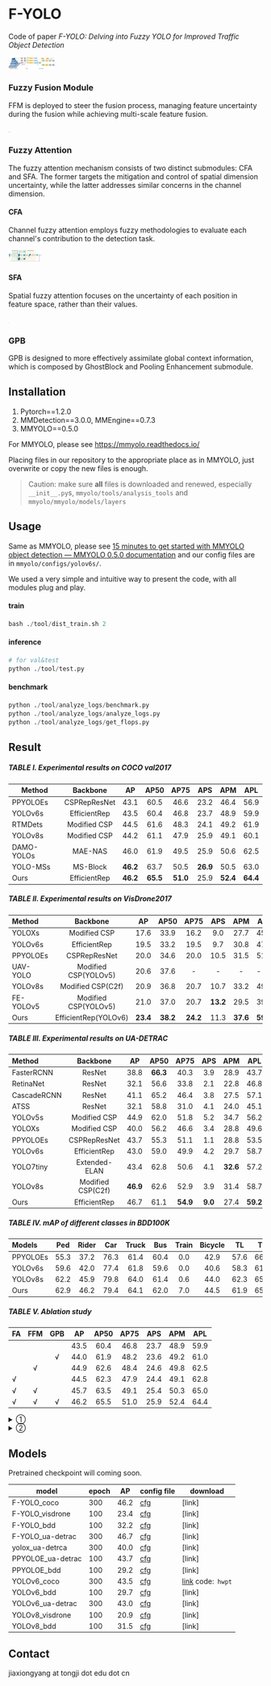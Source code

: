 # F-YOLO

Code of paper *F-YOLO: Delving into Fuzzy YOLO for Improved Traffic Object Detection*

<img src="./assets/overall.png" alt="Overall" style="zoom: 9%;" />

### Fuzzy Fusion Module
FFM is deployed to steer the fusion process, managing feature uncertainty during the fusion while achieving multi-scale feature fusion.

<img src="./assets/fusion.png" alt="Fuzzy Fusion" style="zoom: 4.5%;" />

### Fuzzy Attention

The fuzzy attention mechanism consists of two distinct submodules: CFA and SFA. The former targets the mitigation and control of spatial dimension uncertainty, while the latter addresses similar concerns in the channel dimension.

#### CFA

Channel fuzzy attention employs fuzzy methodologies to evaluate each channel's contribution to the detection task.

<img src="./assets/CFA.png" alt="Channel Fuzzy Attention" style="zoom:6.5%;" />

#### SFA

 Spatial fuzzy attention focuses on the uncertainty of each position in feature space, rather than their values. 

<img src="./assets/SFA.png" alt="Spatial Fuzzy Attention" style="zoom:3.5%;" />

### GPB

GPB is designed to more effectively assimilate global context information, which is composed by GhostBlock and Pooling Enhancement submodule.

## Installation

1. Pytorch==1.2.0
2. MMDetection==3.0.0, MMEngine==0.7.3
3. MMYOLO==0.5.0

For MMYOLO, please see https://mmyolo.readthedocs.io/

Placing files in our repository to the appropriate place as in MMYOLO, just overwrite or copy the new files is enough. 

> Caution:  make sure **all** files is downloaded and renewed, especially `__init__.py`s, `mmyolo/tools/analysis_tools` and `mmyolo/mmyolo/models/layers`

## Usage

Same as MMYOLO, please see [15 minutes to get started with MMYOLO object detection — MMYOLO 0.5.0 documentation](https://mmyolo.readthedocs.io/en/latest/get_started/15_minutes_object_detection.html#) and our config files are in `mmyolo/configs/yolov6s/`.

We used a very simple and intuitive way to present the code, with all modules plug and play.

#### train

```python
bash ./tool/dist_train.sh 2
```

#### inference

```python
# for val&test
python ./tool/test.py
```

#### benchmark

```python
python ./tool/analyze_logs/benchmark.py
python ./tool/analyze_logs/analyze_logs.py
python ./tool/analyze_logs/get_flops.py
```

## Result

##### TABLE I.  Experimental results on COCO *val2017* 

| Method     |   Backbone    |    AP    |   AP50   |   AP75   |   APS    |   APM    |   APL    |
| ---------- | :-----------: | :------: | :------: | :------: | :------: | :------: | :------: |
| PPYOLOEs   | CSPRepResNet  |   43.1   |   60.5   |   46.6   |   23.2   |   46.4   |   56.9   |
| YOLOv6s    | EfficientRep  |   43.5   |   60.4   |   46.8   |   23.7   |   48.9   |   59.9   |
| RTMDets    | Modified  CSP |   44.5   |   61.6   |   48.3   |   24.1   |   49.2   |   61.9   |
| YOLOv8s    | Modified  CSP |   44.2   |   61.1   |   47.9   |   25.9   |   49.1   |   60.1   |
| DAMO-YOLOs |    MAE-NAS    |   46.0   |   61.9   |   49.5   |   25.9   |   50.6   |   62.5   |
| YOLO-MSs   |   MS-Block    | **46.2** |   63.7   |   50.5   | **26.9** |   50.5   |   63.0   |
| Ours       | EfficientRep  | **46.2** | **65.5** | **51.0** |   25.9   | **52.4** | **64.4** |

##### TABLE II.  Experimental results on VisDrone2017

| Method    |       Backbone        |    AP    |   AP50   |   AP75   |   APS    |   APM    | APL      |
| :-------- | :-------------------: | :------: | :------: | :------: | :------: | :------: | -------- |
| YOLOXs    |     Modified  CSP     |   17.6   |   33.9   |   16.2   |   9.0    |   27.7   | 45.0     |
| YOLOv6s   |     EfficientRep      |   19.5   |   33.2   |   19.5   |   9.7    |   30.8   | 47.4     |
| PPYOLOEs  |     CSPRepResNet      |   20.0   |   34.6   |   20.0   |   10.5   |   31.5   | 51.0     |
| UAV-YOLO  | Modified  CSP(YOLOv5) |   20.6   |   37.6   |    -     |    -     |    -     | -        |
| YOLOv8s   |  Modified  CSP(C2f)   |   20.9   |   36.8   |   20.7   |   10.7   |   33.2   | 49.7     |
| FE-YOLOv5 | Modified  CSP(YOLOv5) |   21.0   |   37.0   |   20.7   | **13.2** |   29.5   | 39.1     |
| Ours      | EfficientRep(YOLOv6)  | **23.4** | **38.2** | **24.2** |   11.3   | **37.6** | **59.1** |

##### TABLE III.  Experimental results on UA-DETRAC

| Method      |      Backbone      |    AP    |   AP50   |   AP75   |   APS   |   APM    |   APL    | FLOPs |
| :---------- | :----------------: | :------: | :------: | :------: | :-----: | :------: | :------: | :---: |
| FasterRCNN  |       ResNet       |   38.8   | **66.3** |   40.3   |   3.9   |   28.9   |   43.7   | 60.5  |
| RetinaNet   |       ResNet       |   32.1   |   56.6   |   33.8   |   2.1   |   22.8   |   46.8   | 45.2  |
| CascadeRCNN |       ResNet       |   41.1   |   65.2   |   46.4   |   3.8   |   27.5   |   57.1   | 88.1  |
| ATSS        |       ResNet       |   32.1   |   58.8   |   31.0   |   4.1   |   24.0   |   45.1   | 49.2  |
| YOLOv5s     |   Modified  CSP    |   44.9   |   62.0   |   51.8   |   5.2   |   34.7   |   56.2   | 17.1  |
| YOLOXs      |   Modified  CSP    |   40.0   |   56.2   |   46.6   |   3.4   |   28.8   |   49.6   | 26.8  |
| PPYOLOEs    |    CSPRepResNet    |   43.7   |   55.3   |   51.1   |   1.1   |   28.8   |   53.5   | 17.4  |
| YOLOv6s     |    EfficientRep    |   43.0   |   59.0   |   49.9   |   4.2   |   29.7   |   58.7   | 43.8  |
| YOLO7tiny   |   Extended-ELAN    |   43.4   |   62.8   |   50.6   |   4.1   | **32.6** |   57.2   | 13.1  |
| YOLOv8s     | Modified  CSP(C2f) | **46.9** |   62.6   |   52.9   |   3.9   |   31.4   |   58.7   | 28.6  |
| Ours        |    EfficientRep    |   46.7   |   61.1   | **54.9** | **9.0** |   27.4   | **59.2** | 44.3  |

##### TABLE IV.  mAP of different classes in BDD100K

| Models   | Ped  | Rider | Car  | Truck | Bus  | Train | Bicycle |  TL  |  TS  |
| :------- | ---- | :---: | :--: | :---: | :--: | :---: | :-----: | :--: | :--: |
| PPYOLOEs | 55.3 | 37.2  | 76.3 | 61.4  | 60.4 |  0.0  |  42.9   | 57.6 | 66.1 |
| YOLOv6s  | 59.6 | 42.0  | 77.4 | 61.8  | 59.6 |  0.0  |  40.6   | 58.3 | 61.9 |
| YOLOv8s  | 62.2 | 45.9  | 79.8 | 64.0  | 61.4 |  0.6  |  44.0   | 62.3 | 65.4 |
| Ours     | 62.9 | 46.2  | 79.4 | 64.1  | 62.0 |  7.0  |  44.5   | 61.9 | 65.7 |

##### TABLE V.  Ablation study

| FA   | FFM  | GPB  |  AP  | AP50 | AP75 | APS  | APM  | APL  |
| ---- | :--: | :--: | :--: | :--: | :--: | :--: | :--: | :--: |
|      |      |      | 43.5 | 60.4 | 46.8 | 23.7 | 48.9 | 59.9 |
|      |      |  √   | 44.0 | 61.9 | 48.2 | 23.6 | 49.2 | 61.0 |
|      |  √   |      | 44.9 | 62.6 | 48.4 | 24.6 | 49.8 | 62.5 |
| √    |      |      | 44.5 | 62.3 | 47.9 | 24.4 | 49.1 | 62.8 |
| √    |  √   |      | 45.7 | 63.5 | 49.1 | 25.4 | 50.3 | 65.0 |
| √    |  √   |  √   | 46.2 | 65.5 | 51.0 | 25.9 | 52.4 | 64.4 |

<details> 
    <summary>①</summary>
    The F-YOLO model are trained from scratch on the MS COCO and UA-DETRAC datasets for 300 epochs, without relying on any baseline model checkpoints. Subsequent fine-tuning was carried out on the VisDrone2019 and BDD100K datasets for 50 and 100 epochs, respectively.  
</details>
<details> 
    <summary>②</summary>
    Train and test on 2 NVIDIA GeForce RTX 3090 GPUs.
</details>

## Models

Pretrained checkpoint will coming soon.

| model             | epoch | AP   | config file                                                  | download                                                     |
| ----------------- | ----- | ---- | ------------------------------------------------------------ | ------------------------------------------------------------ |
| F-YOLO_coco       | 300   | 46.2 | [cfg](https://github.com/JamesYang568/F-YOLO/blob/main/mmyolo/configs/yolov6/yolov6_s_all_2xb32-300e_coco.py) | [link]                                                       |
| F-YOLO_visdrone   | 100   | 23.4 | [cfg](https://github.com/JamesYang568/F-YOLO/blob/main/mmyolo/configs/yolov6/yolov6_s_all_1xb32-100e_visdrone.py) | [link]                                                       |
| F-YOLO_bdd        | 100   | 32.2 | [cfg](https://github.com/JamesYang568/F-YOLO/blob/main/mmyolo/configs/yolov6/yolov6_s_all_2xb32-100e_bdd.py) | [link]                                                       |
| F-YOLO_ua-detrac  | 300   | 46.7 | [cfg](https://github.com/JamesYang568/F-YOLO/blob/main/mmyolo/configs/yolov6/yolov6_s_all_2xb32-300e_uadetrca.py) | [link]                                                       |
| yolox_ua-detrca   | 300   | 40.0 | [cfg](https://github.com/JamesYang568/F-YOLO/blob/main/mmyolo/configs/yolox/yolox_s_fast_uadetrca.py) | [link]                                                       |
| PPYOLOE_ua-detrac | 100   | 43.7 | [cfg](https://github.com/JamesYang568/F-YOLO/blob/main/mmyolo/configs/ppyoloe/ppyoloe_plus_s_uadetrca.py) | [link]                                                       |
| PPYOLOE_bdd       | 100   | 29.2 | [cfg](https://github.com/JamesYang568/F-YOLO/blob/main/mmyolo/configs/ppyoloe/ppyoloe_plus_s_bdd.py) | [link]                                                       |
| YOLOv6_coco       | 300   | 43.5 | [cfg](https://github.com/JamesYang568/F-YOLO/blob/main/mmyolo/configs/yolov6/yolov6_s_syncbn_fast_8xb32-300e_coco.py) | [link](链接：https://pan.baidu.com/s/1sqhWYCFx47xRgZw6sWfl9Q)  code:` hwpt` |
| YOLOv6_bdd        | 100   | 29.7 | [cfg](https://github.com/JamesYang568/F-YOLO/blob/main/mmyolo/configs/yolov6/yolov6_s_2xb32-100e_bdd.py) | [link]                                                       |
| YOLOv6_ua-detrac  | 300   | 43.0 | [cfg](https://github.com/JamesYang568/F-YOLO/blob/main/mmyolo/configs/yolov6/yolov6_s_2xb32-300e_uadetrca.py) | [link]                                                       |
| YOLOv8_visdrone   | 100   | 20.9 | [cfg](https://github.com/JamesYang568/F-YOLO/blob/main/mmyolo/configs/yolov8/yolov8_s_visdrone.py) | [link]                                                       |
| YOLOv8_bdd        | 100   | 31.5 | [cfg](https://github.com/JamesYang568/F-YOLO/blob/main/mmyolo/configs/yolov8/yolov8_s_bdd100k.py) | [link]                                                       |

## Contact

jiaxiongyang at tongji dot edu dot cn
